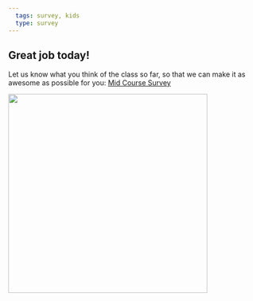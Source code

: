 ```yaml
---
  tags: survey, kids  
  type: survey
---
```


## Great job today!

Let us know what you think of the class so far, so that we can make it as awesome as possible for you: [Mid Course Survey](https://www.surveymonkey.com/s/RQC85GQ)

<img src="https://s3.amazonaws.com/after-school-assets/survey.jpg" width="400">
<br>
<br>



